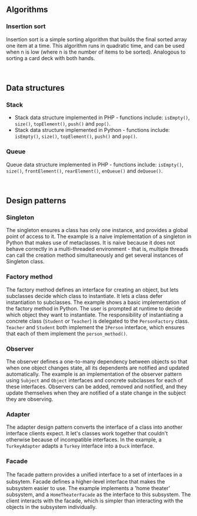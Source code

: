 ## Algorithms

### Insertion sort
Insertion sort is a simple sorting algorithm that builds the final sorted array one item at a time. This algorithm runs in quadratic time, and can be used when n is low (where n is the number of items to be sorted). Analogous to sorting a card deck with both hands.

</br>

## Data structures

### Stack
* Stack data structure implemented in PHP - functions include: `isEmpty()`, `size()`, `topElement()`, `push()` and `pop()`.
* Stack data structure implemented in Python - functions include: `isEmpty()`, `size()`, `topElement()`, `push()` and `pop()`.

### Queue
Queue data structure implemented in PHP - functions include: `isEmpty()`, `size()`, `frontElement()`, `rearElement()`, `enQueue()` and `deQueue()`.

</br>

## Design patterns

### Singleton
The singleton ensures a class has only one instance, and provides a global point of access to it. The example is a naive implementation of a singleton in Python that makes use of metaclasses. It is naive because it does not behave correctly in a multi-threaded environment - that is, multiple threads can call the creation method simultaneously and get several instances of Singleton class.

### Factory method
The factory method defines an interface for creating an object, but lets subclasses decide which class to instantiate. It lets a class defer instantiation to subclasses. The example shows a basic implementation of the factory method in Python. The user is prompted at runtime to decide which object they want to instantiate. The responsibility of instantiating a concrete class (`Student` or `Teacher`) is delegated to the `PersonFactory` class. `Teacher` and `Student` both implement the `IPerson` interface, which ensures that each of them implement the `person_method()`.

### Observer
The observer defines a one-to-many dependency between objects so that when one object changes state, all its dependents are notified and updated automatically. The example is an implementation of the observer pattern using `Subject` and `Object` interfaces and concrete subclasses for each of these interfaces. Observers can be added, removed and notified, and they update themselves when they are notified of a state change in the subject they are observing.

### Adapter
The adapter design pattern converts the interface of a class into another interface clients expect. It let's classes work together that couldn't otherwise because of incompatible interfaces. In the example, a `TurkeyAdapter` adapts a `Turkey` interface into a `Duck` interface.

### Facade
The facade pattern provides a uniﬁed interface to a set of interfaces in a subsytem. Facade deﬁnes a higher-level interface that makes the subsystem easier to use. The example implements a 'home theater' subsystem, and a `HomeTheaterFacade` as the interface to this subsystem. The client interacts with the facade, which is simpler than interacting with the objects in the subsystem individually.

